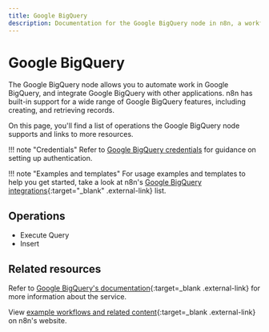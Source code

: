 ```yaml
---
title: Google BigQuery
description: Documentation for the Google BigQuery node in n8n, a workflow automation platform. Includes details of operations and configuration, and links to examples and credentials information.
---
```


# Google BigQuery

The Google BigQuery node allows you to automate work in Google BigQuery, and integrate Google BigQuery with other applications. n8n has built-in support for a wide range of Google BigQuery features, including creating, and retrieving records.

On this page, you'll find a list of operations the Google BigQuery node supports and links to more resources.

!!! note "Credentials"
    Refer to [Google BigQuery credentials](/integrations/builtin/credentials/google/) for guidance on setting up authentication. 

!!! note "Examples and templates"
    For usage examples and templates to help you get started, take a look at n8n's [Google BigQuery integrations](https://n8n.io/integrations/google-bigquery/){:target="_blank" .external-link} list.


## Operations

- Execute Query
- Insert

## Related resources


Refer to [Google BigQuery's documentation](https://cloud.google.com/bigquery/docs/reference/rest){:target=_blank .external-link} for more information about the service.
	
View [example workflows and related content](https://n8n.io/integrations/google-bigquery/){:target=_blank .external-link} on n8n's website.
